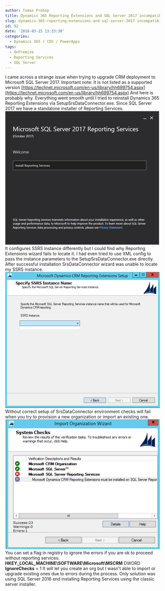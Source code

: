 ```yaml
---
author: Tomas Prokop
title: Dynamics 365 Reporting Extensions and SQL Server 2017 incompatibility
slug: dynamics-365-reporting-extensions-and-sql-server-2017-incompatibility
id: 92
date: '2018-03-15 13:33:30'
categories:
  - Dynamics 365 / CDS / PowerApps
tags:
  - OnPremise
  - Reporting Services
  - SQL Server
---
```


I came across a strange issue when trying to upgrade CRM deployment to Microsoft SQL Server 2017. Important note: It is not listed as a supported version [https://technet.microsoft.com/en-us/library/hh699754.aspx](https://technet.microsoft.com/en-us/library/hh699754.aspx) And here is probably why. Everything went smooth until I tried to reinstall Dynamics 365 Reporting Extensions via SetupSrsDataConnector.exe. Since SQL Server 2017 we have a standalone installer of Reporting Services. ![](/uploads/2018/04/report-server-install.png) It configures SSRS instance differently but I could find why Reporting Extensions wizard fails to locate it. I had even tried to use XML config to pass the instance parameters to the SetupSrsDataConnector.exe directly. After successful installation SrsDataConnector wizard was unable to locate my SSRS instance. ![](/uploads/2018/04/report-server-srs.png) Without correct setup of SrsDataConnector environment checks will fail when you try to provision a new organization or import an existing one. ![](/uploads/2018/04/report-server-env.png) You can set a flag in registry to ignore the errors if you are ok to proceed without reporting services. **HKEY_LOCAL_MACHINE\SOFTWARE\Microsoft\MSCRM** DWORD **IgnoreChecks** = 1 It will let you create an org but I wasn't able to import or upgrade existing ones due to errors during the process. Only solution was using SQL Server 2016 end installing Reporting Services using the classic server installer.
